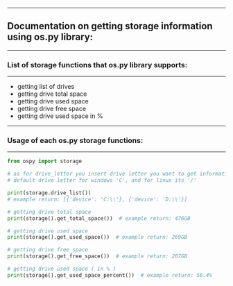 ------------------------
## Documentation on getting storage information using os.py library:
-------------------------
### List of storage functions that os.py library supports:
------------------------

* getting list of drives
* getting drive total space
* getting drive used space
* getting drive free space
* getting drive used space in %

------------------------
### Usage of each os.py storage functions:
------------------------

```python
from ospy import storage

# as for drive_letter you insert drive letter you want to get information about, example: 'C'
# default drive letter for windows 'C', and for linux its '/'

print(storage.drive_list())
# example return: [{'device': 'C:\\'}, {'device': 'D:\\'}]

# getting drive total space
print(storage().get_total_space())  # example return: 476GB

# getting drive used space
print(storage().get_used_space())  # example return: 269GB

# getting drive free space
print(storage().get_free_space())  # example return: 207GB

# getting drive used space ( in % )
print(storage().get_used_space_percent())  # example return: 56.4%
```
